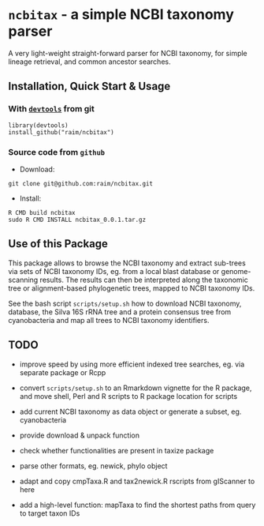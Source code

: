 # `ncbitax` - a simple NCBI taxonomy parser

A very light-weight straight-forward parser for NCBI 
taxonomy, for simple lineage retrieval, and common ancestor searches.

## Installation, Quick Start & Usage

### With [`devtools`](https://cran.r-project.org/package=devtools) from git

```
library(devtools)
install_github("raim/ncbitax")
```

### Source code from `github`

* Download:

```
git clone git@github.com:raim/ncbitax.git
```
* Install:

```
R CMD build ncbitax
sudo R CMD INSTALL ncbitax_0.0.1.tar.gz
```

## Use of this Package

This package allows to browse the NCBI taxonomy and extract sub-trees
via sets of NCBI taxonomy IDs, eg. from a local blast database or
genome-scanning results. The results can then be interpreted
along the taxonomic tree or alignment-based phylogenetic trees,
mapped to NCBI taxonomy IDs.

See the bash script `scripts/setup.sh` how to download NCBI taxonomy,
database, the Silva 16S rRNA tree and a protein consensus tree from 
cyanobacteria and map all trees to NCBI taxonomy identifiers.


## TODO

* improve speed by using more efficient indexed tree searches, eg.
via separate package or Rcpp
* convert `scripts/setup.sh` to an Rmarkdown vignette for the
R package, and move shell, Perl and R scripts to R package location
for scripts

* add current NCBI taxonomy as data object or generate a subset,
eg. cyanobacteria
* provide download & unpack function
* check whether functionalities are present in taxize package
* parse other formats, eg. newick, phylo object
* adapt and copy cmpTaxa.R and tax2newick.R rscripts from gIScanner
to here
* add a high-level function: mapTaxa to find the shortest
paths from query to target taxon IDs
